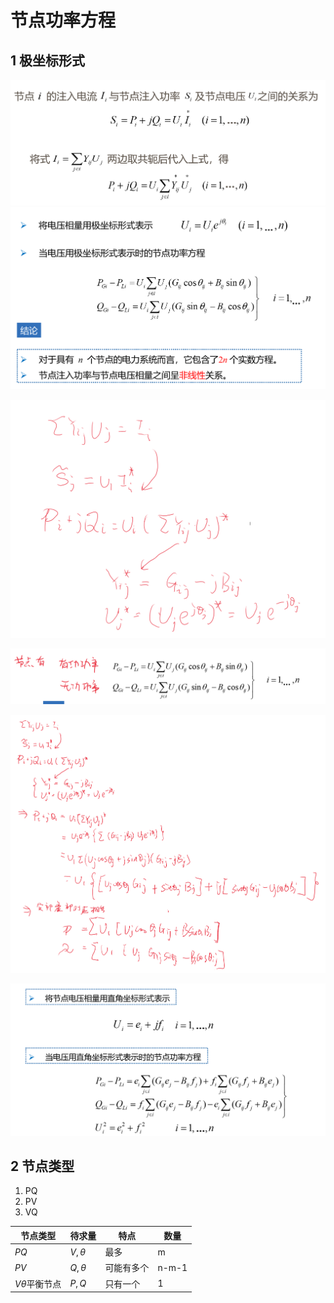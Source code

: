 # 节点功率方程


## 1 极坐标形式

![alt text](image-6.png)
![alt text](image-7.png)

![alt text](image-8.png)

![alt text](image-11.png)

![alt text](image-9.png)

![alt text](image-10.png)

## 2 节点类型

1. PQ
2. PV
3. VQ

| 节点类型          | 待求量      | 特点       | 数量  |
| ----------------- | ----------- | ---------- | ----- |
| $PQ$              | $V, \theta$ | 最多       | m     |
| $PV$              | $Q, \theta$ | 可能有多个 | n-m-1 |
| $V\theta$平衡节点 | $P, Q$      | 只有一个   | 1     |


